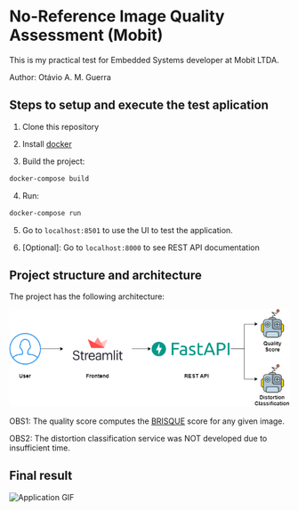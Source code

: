 # No-Reference Image Quality Assessment (Mobit)

This is my practical test for Embedded Systems developer at Mobit LTDA.

Author: Otávio A. M. Guerra

## Steps to setup and execute the test aplication

1) Clone this repository

2) Install [docker](https://www.docker.com/)

3) Build the project:
```bash
docker-compose build
```
4) Run:
```bash
docker-compose run
```
5) Go to `localhost:8501` to use the UI to test the application.

6) [Optional]: Go to `localhost:8000` to see REST API documentation

## Project structure and architecture

The project has the following architecture:

![Project Architecture](Project-Architecture.png)

OBS1: The quality score computes the [BRISQUE](https://live.ece.utexas.edu/publications/2012/TIP%20BRISQUE.pdf) score for any given image.

OBS2: The distortion classification service was NOT developed due to insufficient time.

## Final result

![Application GIF](Application-GIF.gif)
